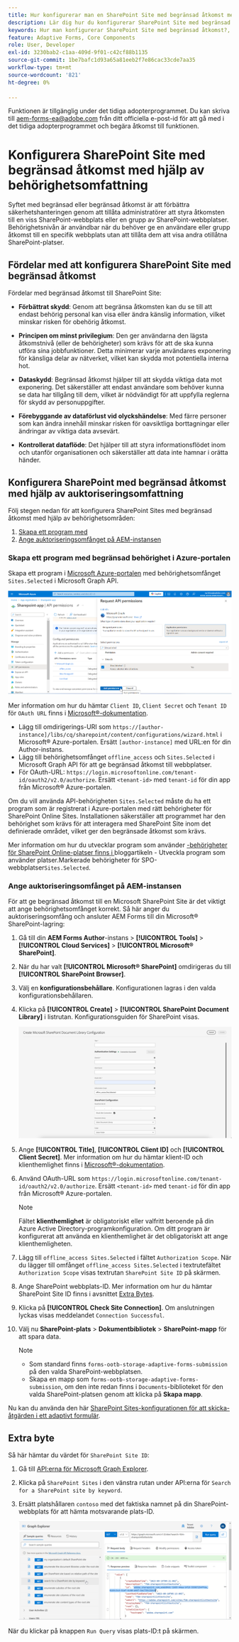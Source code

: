 ```yaml
---
title: Hur konfigurerar man en SharePoint Site med begränsad åtkomst med hjälp av behörighetsomfånget?
description: Lär dig hur du konfigurerar SharePoint Site med begränsad åtkomst med hjälp av behörighetsomfånget.
keywords: Hur man konfigurerar SharePoint Site med begränsad åtkomst?, Konfigurera SharePoint med begränsad åtkomst, Använda behörighetsområde för att begränsa åtkomst till SharePoint Site.
feature: Adaptive Forms, Core Components
role: User, Developer
exl-id: 3230bab2-c1aa-409d-9f01-c42cf88b1135
source-git-commit: 1be7bafc1d93a65a81eeb2f7e86cac33cde7aa35
workflow-type: tm+mt
source-wordcount: '821'
ht-degree: 0%

---
```


<span class="preview"> Funktionen är tillgänglig under det tidiga adopterprogrammet. Du kan skriva till aem-forms-ea@adobe.com från ditt officiella e-post-id för att gå med i det tidiga adopterprogrammet och begära åtkomst till funktionen. </span>

# Konfigurera SharePoint Site med begränsad åtkomst med hjälp av behörighetsomfattning

Syftet med begränsad eller begränsad åtkomst är att förbättra säkerhetshanteringen genom att tillåta administratörer att styra åtkomsten till en viss SharePoint-webbplats eller en grupp av SharePoint-webbplatser. Behörighetsnivån är användbar när du behöver ge en användare eller grupp åtkomst till en specifik webbplats utan att tillåta dem att visa andra otillåtna SharePoint-platser.

## Fördelar med att konfigurera SharePoint Site med begränsad åtkomst

Fördelar med begränsad åtkomst till SharePoint Site:

* **Förbättrat skydd**: Genom att begränsa åtkomsten kan du se till att endast behörig personal kan visa eller ändra känslig information, vilket minskar risken för obehörig åtkomst.

* **Principen om minst privilegium**: Den ger användarna den lägsta åtkomstnivå (eller de behörigheter) som krävs för att de ska kunna utföra sina jobbfunktioner. Detta minimerar varje användares exponering för känsliga delar av nätverket, vilket kan skydda mot potentiella interna hot.

* **Dataskydd**: Begränsad åtkomst hjälper till att skydda viktiga data mot exponering. Det säkerställer att endast användare som behöver kunna se data har tillgång till dem, vilket är nödvändigt för att uppfylla reglerna för skydd av personuppgifter.

* **Förebyggande av dataförlust vid olyckshändelse**: Med färre personer som kan ändra innehåll minskar risken för oavsiktliga borttagningar eller ändringar av viktiga data avsevärt.

* **Kontrollerat dataflöde**: Det hjälper till att styra informationsflödet inom och utanför organisationen och säkerställer att data inte hamnar i orätta händer.

## Konfigurera SharePoint med begränsad åtkomst med hjälp av auktoriseringsomfattning

Följ stegen nedan för att konfigurera SharePoint Sites med begränsad åtkomst med hjälp av behörighetsområden:

1. [Skapa ett program med ](#create-an-application-with-the-limited-permission-in-the-azure-portal)
1. [Ange auktoriseringsomfånget på AEM-instansen](#set-the-authorization-scope-at-aem-instance)

### Skapa ett program med begränsad behörighet i Azure-portalen

Skapa ett program i [Microsoft Azure-portalen](https://portal.azure.com/#home) med behörighetsomfånget `Sites.Selected` i Microsoft Graph API.

![SharePoint har valt plats](/help/forms/assets/sharepoint-selected-site.png)

Mer information om hur du hämtar `Client ID`, `Client Secret` och `Tenant ID` för `OAuth URL` finns i [Microsoft®-dokumentation](https://learn.microsoft.com/en-us/graph/auth-register-app-v2).
* Lägg till omdirigerings-URI som `https://[author-instance]/libs/cq/sharepoint/content/configurations/wizard.html` i Microsoft® Azure-portalen. Ersätt `[author-instance]` med URL:en för din Author-instans.
* Lägg till behörighetsomfånget `offline_access` och `Sites.Selected` i Microsoft Graph API för att ge begränsad åtkomst till webbplatser.
* För OAuth-URL: `https://login.microsoftonline.com/tenant-id/oauth2/v2.0/authorize`. Ersätt `<tenant-id>` med `tenant-id` för din app från Microsoft® Azure-portalen.

Om du vill använda API-behörigheten `Sites.Selected` måste du ha ett program som är registrerat i Azure-portalen med rätt behörigheter för SharePoint Online Sites. Installationen säkerställer att programmet har den behörighet som krävs för att interagera med SharePoint Site inom det definierade området, vilket ger den begränsade åtkomst som krävs.

Mer information om hur du utvecklar program som använder [-behörigheter för SharePoint Online-platser finns i ](https://techcommunity.microsoft.com/t5/microsoft-sharepoint-blog/develop-applications-that-use-sites-selected-permissions-for-spo/ba-p/3790476)bloggartikeln - Utveckla program som använder platser.Markerade behörigheter för SPO-webbplatser`Sites.Selected`.

### Ange auktoriseringsomfånget på AEM-instansen

För att ge begränsad åtkomst till en Microsoft SharePoint Site är det viktigt att ange behörighetsomfånget korrekt. Så här anger du auktoriseringsomfång och ansluter AEM Forms till din Microsoft® SharePoint-lagring:

1. Gå till din **AEM Forms Author**-instans > **[!UICONTROL Tools]** > **[!UICONTROL Cloud Services]** > **[!UICONTROL Microsoft® SharePoint]**.
1. När du har valt **[!UICONTROL Microsoft® SharePoint]** omdirigeras du till **[!UICONTROL SharePoint Browser]**.
1. Välj en **konfigurationsbehållare**. Konfigurationen lagras i den valda konfigurationsbehållaren.
1. Klicka på **[!UICONTROL Create]** > **[!UICONTROL SharePoint Document Library]** i listrutan. Konfigurationsguiden för SharePoint visas.

   ![SharePoint Site Limited Site Access](/help/forms/assets/sharepoint-doc-library-limited-scopes.png)

1. Ange **[!UICONTROL Title]**, **[!UICONTROL Client ID]** och **[!UICONTROL Client Secret]**. Mer information om hur du hämtar klient-ID och klienthemlighet finns i [Microsoft®-dokumentation](https://learn.microsoft.com/en-us/graph/auth-register-app-v2).

1. Använd OAuth-URL som `https://login.microsoftonline.com/tenant-id/oauth2/v2.0/authorize`. Ersätt `<tenant-id>` med `tenant-id` för din app från Microsoft® Azure-portalen.

   >[!NOTE]
   >
   > Fältet **klienthemlighet** är obligatoriskt eller valfritt beroende på din Azure Active Directory-programkonfiguration. Om ditt program är konfigurerat att använda en klienthemlighet är det obligatoriskt att ange klienthemligheten.

1. Lägg till `offline_access Sites.Selected` i fältet `Authorization Scope`. När du lägger till omfånget `offline_access Sites.Selected` i textrutefältet `Authorization Scope` visas textrutan `SharePoint Site ID` på skärmen.

1. Ange SharePoint webbplats-ID. Mer information om hur du hämtar SharePoint Site ID finns i avsnittet [Extra Bytes](#extra-bytes).

1. Klicka på **[!UICONTROL Check Site Connection]**. Om anslutningen lyckas visas meddelandet `Connection Successful`.

1. Välj nu **SharePoint-plats** > **Dokumentbibliotek** > **SharePoint-mapp** för att spara data.

   >[!NOTE]
   >
   >* Som standard finns `forms-ootb-storage-adaptive-forms-submission` på den valda SharePoint-webbplatsen.
   >* Skapa en mapp som `forms-ootb-storage-adaptive-forms-submission`, om den inte redan finns i `Documents`-biblioteket för den valda SharePoint-platsen genom att klicka på **Skapa mapp**.

Nu kan du använda den här [SharePoint Sites-konfigurationen för att skicka-åtgärden i ett adaptivt formulär](/help/forms/configure-submit-action-sharepoint.md#use-sharepoint-document-library-configuration-in-an-adaptive-form-use-sharepoint-configuartion-in-af).

## Extra byte

Så här hämtar du värdet för `SharePoint Site ID`:
1. Gå till [API:erna för Microsoft Graph Explorer](https://developer.microsoft.com/en-us/graph/graph-explorer).
1. Klicka på `SharePoint Sites` i den vänstra rutan under API:erna för `Search for a SharePoint site by keyword`.
1. Ersätt platshållaren `contoso` med det faktiska namnet på din SharePoint-webbplats för att hämta motsvarande plats-ID.

   ![SharePoint-dokumentbiblioteks-ID](/help/forms/assets/sharepoint-site-id.png)

När du klickar på knappen `Run Query` visas plats-ID:t på skärmen.
